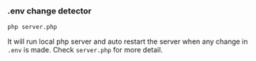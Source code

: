 ### .env change detector ###


`php server.php`

It will run local php server and auto restart the server when any change in `.env` is made. Check `server.php` for more detail.
